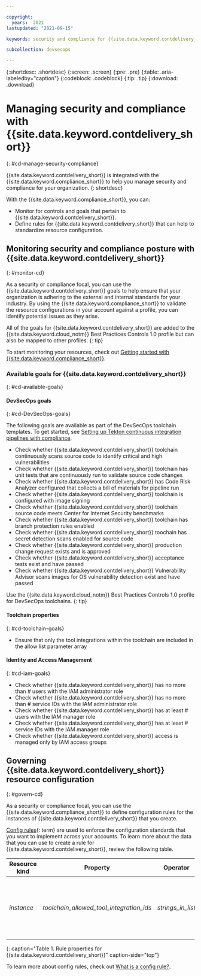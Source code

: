 ```yaml
---

copyright:
  years:  2021
lastupdated: "2021-09-15"

keywords: security and compliance for {{site.data.keyword.contdelivery_short}}, security for {{site.data.keyword.contdelivery_short}}, compliance for {{site.data.keyword.contdelivery_short}}

subcollection: devsecops

---
```


{:shortdesc: .shortdesc}
{:screen: .screen}
{:pre: .pre}
{:table: .aria-labeledby="caption"}
{:codeblock: .codeblock}
{:tip: .tip}
{:download: .download}


# Managing security and compliance with {{site.data.keyword.contdelivery_short}}
{: #cd-manage-security-compliance}

{{site.data.keyword.contdelivery_short}} is integrated with the {{site.data.keyword.compliance_short}} to help you manage security and compliance for your organization. 
{: shortdesc}

With the {{site.data.keyword.compliance_short}}, you can:
- Monitor for controls and goals that pertain to {{site.data.keyword.contdelivery_short}}.
- Define rules for {{site.data.keyword.contdelivery_short}} that can help to standardize resource configuration.

## Monitoring security and compliance posture with {{site.data.keyword.contdelivery_short}}
{: #monitor-cd}

As a security or compliance focal, you can use the {{site.data.keyword.contdelivery_short}} goals to help ensure that your organization is adhering to the external and internal standards for your industry. By using the {{site.data.keyword.compliance_short}} to validate the resource configurations in your account against a profile, you can identify potential issues as they arise.

All of the goals for {{site.data.keyword.contdelivery_short}} are added to the {{site.data.keyword.cloud_notm}} Best Practices Controls 1.0 profile but can also be mapped to other profiles.
{: tip}

To start monitoring your resources, check out [Getting started with {{site.data.keyword.compliance_short}}](/docs/security-compliance?topic=security-compliance-getting-started).

### Available goals for {{site.data.keyword.contdelivery_short}}
{: #cd-available-goals}

#### DevSecOps goals
{: #cd-DevSecOps-goals}

The following goals are available as part of the DevSecOps toolchain templates. To get started, see [Setting up Tekton continuous integration pipelines with compliance](/docs/devsecops?topic=devsecops-cd-devsecops-tekton-ci-compliance).

- Check whether {{site.data.keyword.contdelivery_short}} toolchain continuously scans source code to identify critical and high vulnerabilities
- Check whether {{site.data.keyword.contdelivery_short}} toolchain has unit tests that are continuously run to validate source code changes
- Check whether {{site.data.keyword.contdelivery_short}} has Code Risk Analyzer configured that collects a bill of materials for pipeline run
- Check whether {{site.data.keyword.contdelivery_short}} toolchain is configured with image signing
- Check whether {{site.data.keyword.contdelivery_short}} toolchain source code meets Center for Internet Security benchmarks
- Check whether {{site.data.keyword.contdelivery_short}} toolchain has branch protection rules enabled	
- Check whether {{site.data.keyword.contdelivery_short}} toochain has secret detection scans enabled for source code	
- Check whether {{site.data.keyword.contdelivery_short}} production change request exists and is approved	
- Check whether {{site.data.keyword.contdelivery_short}} acceptance tests exist and have passed
- Check whether {{site.data.keyword.contdelivery_short}} Vulnerability Advisor scans images for OS vulnerability detection exist and have passed

Use the {{site.data.keyword.cloud_notm}} Best Practices Controls 1.0 profile for DevSecOps toolchains.
{: tip}

#### Toolchain properties
{: #cd-toolchain-goals}

- Ensure that only the tool integrations within the toolchain are included in the allow list parameter array

#### Identity and Access Management
{: #cd-iam-goals}

- Check whether {{site.data.keyword.contdelivery_short}} has no more than # users with the IAM administrator role
- Check whether {{site.data.keyword.contdelivery_short}} has no more than # service IDs with the IAM administrator role
- Check whether {{site.data.keyword.contdelivery_short}} has at least # users with the IAM manager role
- Check whether {{site.data.keyword.contdelivery_short}} has at least # service IDs with the IAM manager role
- Check whether {{site.data.keyword.contdelivery_short}} access is managed only by IAM access groups

## Governing {{site.data.keyword.contdelivery_short}} resource configuration
{: #govern-cd}

As a security or compliance focal, you can use the {{site.data.keyword.compliance_short}} to define configuration rules for the instances of {{site.data.keyword.contdelivery_short}} that you create.

[Config rules](#x3084914){: term} are used to enforce the configuration standards that you want to implement across your accounts. To learn more about the data that you can use to create a rule for {{site.data.keyword.contdelivery_short}}, review the following table.

| Resource kind | Property | Operator | Value | Description |
|---------------|----------|---------------|-------|-------------|
| *instance* | *toolchain_allowed_tool_integration_ids* | *strings_in_list* | [Services that can be added to the list](https://github.com/open-toolchain/sdk/wiki/services.md){: external} | An array list of Strings that indicates the tools that can be bound to a toolchain. |
{: caption="Table 1. Rule properties for {{site.data.keyword.contdelivery_short}}" caption-side="top"}

To learn more about config rules, check out [What is a config rule?](/docs/security-compliance?topic=security-compliance-what-is-rule).
